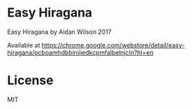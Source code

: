 # Easy Hiragana
Easy Hiragana by Aidan Wilson 2017

Available at https://chrome.google.com/webstore/detail/easy-hiragana/pcboamhdbbiniiiedkcpmfalbelnjcln?hl=en


# License
MIT 
